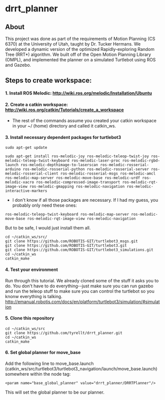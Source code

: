 # drrt_planner

## About
This project was done as part of the requirements of Motion Planning (CS 6370) at the University of Utah, taught by Dr. Tucker Hermans. We developed a dynamic version of the optimized Rapidly-exploring Random Tree (RRT*) algorithm. We built off of the Open Motion Planning Library (OMPL), and implemented the planner on a simulated Turtlebot using ROS and Gazebo. 

## Steps to create workspace:
#### 1. Install ROS Melodic: http://wiki.ros.org/melodic/Installation/Ubuntu
#### 2. Create a catkin workspace: http://wiki.ros.org/catkin/Tutorials/create_a_workspace
* The rest of the commands assume you created your catkin workspace in your ~/ (home) directory and called it catkin_ws.
#### 3. Install necessary dependent packages for turtlebot3
```
sudo apt-get update
```
```
sudo apt-get install ros-melodic-joy ros-melodic-teleop-twist-joy ros-melodic-teleop-twist-keyboard ros-melodic-laser-proc ros-melodic-rgbd-launch ros-melodic-depthimage-to-laserscan ros-melodic-rosserial-arduino ros-melodic-rosserial-python ros-melodic-rosserial-server ros-melodic-rosserial-client ros-melodic-rosserial-msgs ros-melodic-amcl ros-melodic-map-server ros-melodic-move-base ros-melodic-urdf ros-melodic-xacro ros-melodic-compressed-image-transport ros-melodic-rqt-image-view ros-melodic-gmapping ros-melodic-navigation ros-melodic-interactive-markers
```
- I don't know if all those packages are necessary. If I had my guess, you probably only need these ones:
```
ros-melodic-teleop-twist-keyboard ros-melodic-map-server ros-melodic-move-base ros-melodic-rqt-image-view ros-melodic-navigation
```
But to be safe, I would just install them all.
```
cd ~/catkin_ws/src/
git clone https://github.com/ROBOTIS-GIT/turtlebot3_msgs.git
git clone https://github.com/ROBOTIS-GIT/turtlebot3.git
git clone https://github.com/ROBOTIS-GIT/turtlebot3_simulations.git
cd ~/catkin_ws
catkin_make
```

#### 4. Test your environment
Run through this tutorial. We already cloned some of the stuff it asks you to do. You don't have to do everything--just make sure you can run gazebo and run the teleop stuff to make sure you can control the turtlebot so you knonw everything is talking.
http://emanual.robotis.com/docs/en/platform/turtlebot3/simulation/#simulation

#### 5. Clone this repository
```
cd ~/catkin_ws/src
git clone https://github.com/tyrellt/drrt_planner.git
cd ~/catkin_ws
catkin_make
```

#### 6. Set global planner for move_base
Add the following line to move_base.launch (catkin_ws/src/turtlebot3/turtlebot3_navigation/launch/move_base.launch) somewhere within the node tag:
```
<param name="base_global_planner" value="drrt_planner/DRRTPlanner"/>
```
This will set the global planner to be our planner.

